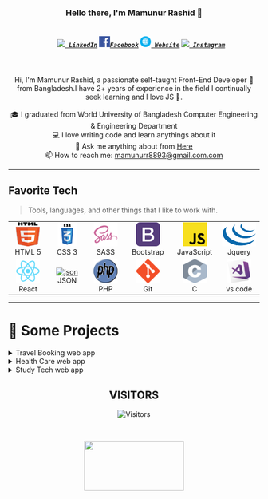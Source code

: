 <h3 align="center">Hello there, I'm Mamunur Rashid 👋</h3>
<h5 align="center">
  <code>
    <a href="https://www.linkedin.com/in/mamunn/" title="LinkedIn Profile"><img width="22" src="https://github.com/zumrudu-anka/zumrudu-anka/blob/master/images/linkedin.svg"> LinkedIn</a></code>
  <code><a href="https://www.facebook.com/mamun8893/" title="Facebook Profile"><img width="22" src="https://raw.githubusercontent.com/Mrmmamun/image/main/124010.png">Facebook</a></code>
    <code><a href="http://mrmamun.info/" title="Personal Website"><img width="22" src="https://raw.githubusercontent.com/Mrmmamun/image/main/icon-website-7.jpg"> Website</a></code>
  <code><a href="#" title="Instagram Profile"><img width="22" src="https://github.com/zumrudu-anka/zumrudu-anka/blob/master/images/instagram.svg"> Instagram</a></code>
</h5>
<br>
<p align="center">
  Hi, I'm Mamunur Rashid, a passionate self-taught Front-End Developer 🚀 from Bangladesh.I have 2+ years of experience in the field I continually seek learning and I love JS 💛.
  <br>
  <br>
  🎓 I graduated from World University of Bangladesh Computer Engineering & Engineering Department
  <br>
  💻 I love writing code and learn anythings about it

  <br>
  💬 Ask me anything about from <a href="https://github.com/mamun8893" title="Issues">Here</a>
  <br>
  📫 How to reach me: <a href="mailto: mamunurr8893@gmail.com">mamunurr8893@gmail.com.com</a>
</p>

<hr>

<h2 align="left" id="macropower-tech">Favorite Tech</h2>

> Tools, languages, and other things that I like to work with.

<table>
  <tr>
    <td align="center" width="96>
      <a href="#">
        <img src="https://raw.githubusercontent.com/Mrmmamun/image/a88c9bd522567d84d007c752d1fbba341f5c1d47/html5.svg" width="48" height="48" alt="html5" />
      </a>
      <br>HTML 5
    </td>
    <td align="center" width="96">
      <a href="#">
        <img src="https://raw.githubusercontent.com/Mrmmamun/image/b4fe72005162d9c5d8c45f5a86c99c0eb2ff5dc4/css.svg" width="38" height="48" alt="css3" />
      </a>
      <br>CSS 3
    </td>
     <td align="center" width="96">
      <a href="#">
        <img src="https://raw.githubusercontent.com/Mrmmamun/image/6641b37a0522941665a92e40a8ab843eedfe6751/sass.svg" width="48" height="48" alt="Sass" />
      </a>
      <br>SASS
    </td>
     <td align="center" width="96">
      <a href="#">
        <img src="https://raw.githubusercontent.com/Mrmmamun/image/main/768px-Bootstrap_logo.svg.png" width="48" height="48" alt="Bootstrap" />
      </a>
      <br>Bootstrap
    </td>
    <td align="center" width="96">
      <a href="#">
        <img src="https://raw.githubusercontent.com/Mrmmamun/image/3411c574ea3d8a42ca834651c066fb1015220ec6/javascript.svg" width="48" height="48" alt="JavaScript" />
      </a>
      <br>JavaScript
    </td>
    <td align="center" width="96">
      <a href="#">
        <img src="https://raw.githubusercontent.com/Mrmmamun/image/3eb71d4450ccbc4c987b69d1f63a4faeaac47550/jquery-original.svg" width="68" height="48" alt="Jquery" />
      </a>
      <br>Jquery
    </td>
   
   
  </tr>
  <tr>
 <td align="center" width="96">
      <a href="#" >
        <img src="https://raw.githubusercontent.com/Mrmmamun/image/70e139a6c5cd7be316986f6269ac5f7b7ab9d60c/react-original.svg" width="48" height="48" alt="React" />
      </a>
      <br>React
    </td>
    <td align="center" width="96"> 
      <a href="#" >
        <img src="https://www.json.org/img/json160.gif" width="48" height="48" alt="json" />
      </a>
      <br>JSON
    </td>
    <td align="center" width="96">
      <a href="#" >
        <img src="https://raw.githubusercontent.com/Mrmmamun/image/main/php.png" width="48" height="48" alt="PHP" />
      </a>
      <br>PHP
    </td>
    <td align="center"  width="96">
      <a href="#">
        <img src="https://raw.githubusercontent.com/Mrmmamun/image/0ff6d08ebf4cb272a3e1f80195768b9a53bf77b1/git-original.svg" width="48" height="48" alt="git" />
      </a>
      <br>Git
    </td>
    <td align="center" width="96">
      <a href="#">
        <img src="https://raw.githubusercontent.com/Mrmmamun/image/f76e3df4e9204a0ed42857996cf369db2fc23d34/c.svg" width="48" height="48" alt="Sass" />
      </a>
      <br>C 
    </td>
    <td align="center" width="96">
     <a href="#">
        <img src="https://raw.githubusercontent.com/Mrmmamun/image/main/visualstudio.png" width="48" height="48" alt="Visual Studio Code" />
      </a>
      <br>vs code
    </td>
  </tr>
</table>

<hr>

# 🚀 Some Projects

<details>
<summary>Travel Booking web app</summary>

1. Live Demo : https://trip-world-2e3ee.web.app/  
2. Client Code: https://github.com/mamun8893/Travel-Booking                                                                                                              
3. Server Code: https://github.com/mamun8893/Travel-Booking-Server             
4. Technology : ReactJS,Context API, NodeJS, Express, MongoDB, Firebase, React Boostrap, HTML, CSS
                                                                                                                                         
![ss](https://raw.githubusercontent.com/mamun8893/image/main/Travel-booking.png)
</details>    
 
<details>
<summary>Health Care web app</summary>

1. Live Demo : https://medihealth-care-e46d9.web.app/  
2. Code: https://github.com/mamun8893/Health-Care                                                                                                                          
4. Technology : ReactJS, Context API, Firebase, React Boostrap, HTML, CSS
                                                                                                                                         
![ss](https://raw.githubusercontent.com/mamun8893/image/main/health-care.png)
</details>   
 
 <details>
<summary>Study Tech web app</summary>

1. Live Demo : https://studytech22.netlify.app/ 
2. Code: https://github.com/mamun8893/Study-Tech                                                                                                                          
4. Technology : ReactJS, React Boostrap, HTML, CSS
                                                                                                                                         
![ss](https://raw.githubusercontent.com/mamun8893/image/main/study-tech.png)
</details>                                                                                                                                          

<h2 align="center"> 𝗩ISITORS </h2>
<p align="center">
    <img title="Visitors" src="https://visitor-badge.glitch.me/badge?page_id=mamun8893" />
</p>
<br>
<p align="center">
  <img width="200" height="100" src="https://math.sun.ac.za/prodinger/thanks.gif">
</p>

